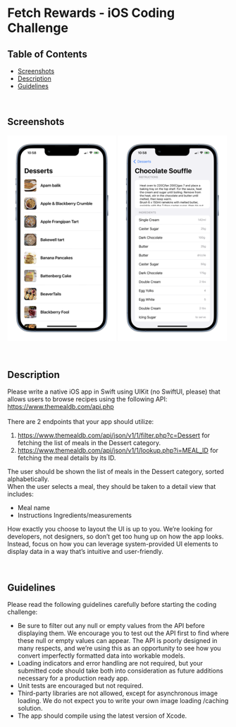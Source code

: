 # Fetch Rewards - iOS Coding Challenge

<div>
  <h2>Table of Contents</h2>
  <ul>
    <li><a href="https://github.com/JamesSedlacek/FetchRewards_Assignment#demo-video">Screenshots</a></li>
    <li><a href="https://github.com/JamesSedlacek/FetchRewards_Assignment#description">Description</a></li>
    <li><a href="https://github.com/JamesSedlacek/FetchRewards_Assignment#requirements">Guidelines</a></li>
</div><br>
  
  
  ## Screenshots
  <p float="left">
    <img src="https://github.com/JamesSedlacek/FetchRewards_Assignment/blob/main/Images/Desserts.png?raw=true" width="49%"/>
    <img src="https://github.com/JamesSedlacek/FetchRewards_Assignment/blob/main/Images/Detail.png?raw=true" width="49%"/>
  </p>
  <br>
  
  ## Description
  Please write a native iOS app in Swift using UIKit (no SwiftUI, please) that allows users to browse recipes using the following API:
    https://www.themealdb.com/api.php <br><br>
There are 2 endpoints that your app should utilize:
  1. https://www.themealdb.com/api/json/v1/1/filter.php?c=Dessert for fetching the list of meals in the Dessert category.
  2. https://www.themealdb.com/api/json/v1/1/lookup.php?i=MEAL_ID for fetching the meal details by its ID. 
  
The user should be shown the list of meals in the Dessert category, sorted alphabetically.
  <br>
When the user selects a meal, they should be taken to a detail view that includes:
- Meal name
- Instructions Ingredients/measurements
  
How exactly you choose to layout the UI is up to you. We’re looking for developers, not designers, so don’t get too hung up on how the app looks. Instead, focus on how you can leverage system-provided UI elements to display data in a way that’s intuitive and user-friendly.

  <br>
  
  ## Guidelines
Please read the following guidelines carefully before starting the coding challenge:
- Be sure to filter out any null or empty values from the API before displaying them. We encourage you to test out the API first to find where these null or empty values can appear. The API is poorly designed in many respects, and we’re using this as an opportunity to see how you convert imperfectly formatted data into workable models.
- Loading indicators and error handling are not required, but your submitted code should take both into consideration as future additions necessary for a production ready app.
- Unit tests are encouraged but not required.
- Third-party libraries are not allowed, except for asynchronous image loading. We do not expect you to write your own image loading /caching solution.
- The app should compile using the latest version of Xcode.
  
